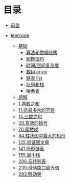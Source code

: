# 目录

* [前言](README.md)

* [leetcode]()
  * [基础]()
    * [算法和数据结构](leetcode/basics/algorithm_and_data_structure.md)
    * [刷题技巧](leetcode/basics/skills.md)
    * [时间/空间复杂度](leetcode/basics/complexity.md)
    * [数组 array](leetcode/basics/array.md)
    * [链表 list](leetcode/basics/list.md)
    * [队列和栈](leetcode/basics/queue_stack.md)
    * [哈希表](leetcode/basics/hash_table.md)
  * [题解]()
  * [1.两数之和](leetcode/problems/1.two-sum.md)
  * [11.盛最多水的容器](leetcode/problems/11.container-with-most-water.md)
  * [15.三数之和](leetcode/problems/15.3sum.md)
  * [20.有效的括号](leetcode/problems/20.valid-parentheses.md)
  * [70.爬楼梯](leetcode/problems/70.climbing-stairs.md)
  * [84.柱状图中最大的矩形](leetcode/problems/84.largest-rectangle-in-histogram.md)
  * [125.验证回文串](leetcode/problems/125.valid-palindrome.md)
  * [141.环形链表](leetcode/problems/141.linked-list-cycle.md)
  * [155.最小栈](leetcode/problems/155.min-stack.md)
  * [206.反转列表](leetcode/problems/206.reverse-linked-list.md)
  * [239.滑动窗口最大值](leetcode/problems/239.sliding-window-maximum.md)
  * [283.移动零](leetcode/problems/283.move-zeroes.md)

